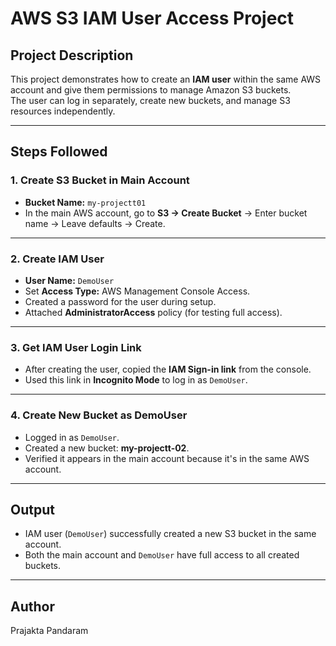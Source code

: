 # AWS S3 IAM User Access Project

## Project Description
This project demonstrates how to create an **IAM user** within the same AWS account and give them permissions to manage Amazon S3 buckets.  
The user can log in separately, create new buckets, and manage S3 resources independently.

---

## Steps Followed

### 1. Create S3 Bucket in Main Account
- **Bucket Name:** `my-projectt01`
- In the main AWS account, go to **S3 → Create Bucket** → Enter bucket name → Leave defaults → Create.

---

### 2. Create IAM User
- **User Name:** `DemoUser`
- Set **Access Type:** AWS Management Console Access.
- Created a password for the user during setup.
- Attached **AdministratorAccess** policy (for testing full access).

---

### 3. Get IAM User Login Link
- After creating the user, copied the **IAM Sign-in link** from the console.
- Used this link in **Incognito Mode** to log in as `DemoUser`.

---

### 4. Create New Bucket as DemoUser
- Logged in as `DemoUser`.
- Created a new bucket: **my-projectt-02**.
- Verified it appears in the main account because it's in the same AWS account.

---

## Output
- IAM user (`DemoUser`) successfully created a new S3 bucket in the same account.
- Both the main account and `DemoUser` have full access to all created buckets.

---

## Author
Prajakta Pandaram
